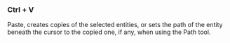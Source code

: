 ### Ctrl + V
Paste, creates copies of the selected entities, or sets the path of the entity beneath the cursor to the copied one, if any, when using the Path tool.
